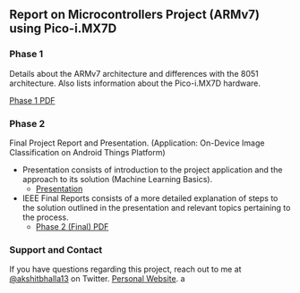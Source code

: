 ## Report on Microcontrollers Project (ARMv7) using Pico-i.MX7D

### Phase 1

Details about the ARMv7 architecture and differences with the 8051 architecture. Also lists information about the Pico-i.MX7D hardware.

[Phase 1 PDF](Phase_1.pdf)

### Phase 2

Final Project Report and Presentation. (Application: On-Device Image Classification on Android Things Platform)

- Presentation consists of introduction to the project application and the approach to its solution (Machine Learning Basics).
  - [Presentation](1BM16EC015_AkshitBhalla_Intro.pptx)
- IEEE Final Reports consists of a more detailed explanation of steps to the solution outlined in the presentation and relevant topics pertaining to the process. 
  - [Phase 2 (Final) PDF](Phase_2_Final_IEEE.pdf)
  
### Support and Contact

If you have questions regarding this project, reach out to me at [@akshitbhalla13](https://goo.gl/kMku1B) on Twitter. [Personal Website](https://akshitbhalla.github.io).
a
